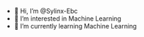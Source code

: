 - 👋 Hi, I’m @Sylinx-Ebc
- 👀 I’m interested in Machine Learning
- 🌱 I’m currently learning Machine Learning 
